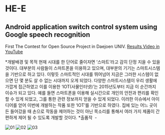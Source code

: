 # HE-E
## Android application switch control system using Google speech recognition

First The Contest for Open Source Project in Daejoen UNIV.
[Results Video in YouTube](https://www.youtube.com/watch?v=zxLQ69SqPxA)

*개발배경 및 목적
현재 시대를 한 단어로 줄이자면 ‘스마트’라고 감히 단정 지을 수 있을 것이다. 대부분의 사람들이 스마트폰을 이용하고 있으며, 대부분의 기기는 스마트시스템을 기반으로 하고 있다. 이렇듯 스마트적인 시대를 뛰어넘어 지금은 그러한 시스템이 없으면 단 몇 분도 살 수 없는 시대까지 오게 되었다. 다양한 스마트시스템이 우리 생활에 가깝게 접근하였고 이를 이용한 ‘IOT(사물인터넷)’는 2015년도부터 지금 이 순간까지 이슈가 되고 있다. 예를 들면 스마트폰을 이용해 실시간으로 개인의 안전과 편리를 확인할 수 있게 되었고, 그를 통한 관련 정보까지 얻을 수 있게 되었다. 이러한 이슈에서 아이디어를 얻어 이번에 개발하는 작품 또한 ‘IOT’를 기반으로 하였다. 집에 있는 어느 곳이든 들어갔을 때 손으로 작동을 제어하는 것이 아닌 목소리를 통해서 여러 가지 제품이 간편하게 제어 될 수 있도록 개발할 것이다. 
*출품작
  - 

![01](http://postfiles13.naver.net/20160318_60/wsn026_1458301082741oEKeu_JPEG/HE-E%28%BE%EE%C7%C3_%BD%BA%C0%A7%C4%A1_%C1%A6%BE%EE_%BD%C3%BD%BA%C5%DB%29.002.jpeg?type=w966)
![02](http://postfiles4.naver.net/20160318_227/wsn026_1458301083559NoYs4_JPEG/HE-E%28%BE%EE%C7%C3_%BD%BA%C0%A7%C4%A1_%C1%A6%BE%EE_%BD%C3%BD%BA%C5%DB%29.007.jpeg?type=w966)
![03](http://postfiles13.naver.net/20160318_204/wsn026_1458301084232e7bTI_JPEG/HE-E%28%BE%EE%C7%C3_%BD%BA%C0%A7%C4%A1_%C1%A6%BE%EE_%BD%C3%BD%BA%C5%DB%29.011.jpeg?type=w966)
